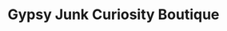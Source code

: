 ---
title: "Gypsy Junk Curiosity Boutique"
url: /sisters/gypsy-junk-curiosity-boutique/
shop: Andenken
---